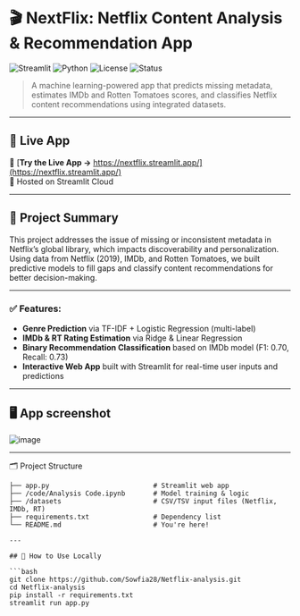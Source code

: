 # 🎬 NextFlix: Netflix Content Analysis & Recommendation App

![Streamlit](https://img.shields.io/badge/Built%20With-Streamlit-orange?style=flat-square&logo=streamlit)
![Python](https://img.shields.io/badge/Python-3.9+-blue.svg?style=flat-square&logo=python)
![License](https://img.shields.io/badge/License-Educational-lightgrey?style=flat-square)
![Status](https://img.shields.io/badge/Project-Academic%20Capstone-success?style=flat-square)

> A machine learning-powered app that predicts missing metadata, estimates IMDb and Rotten Tomatoes scores, and classifies Netflix content recommendations using integrated datasets.

---

## 🚀 Live App

🎯 [**Try the Live App →** https://nextflix.streamlit.app/](https://nextflix.streamlit.app/)  
📎 Hosted on Streamlit Cloud

---

## 📌 Project Summary

This project addresses the issue of missing or inconsistent metadata in Netflix’s global library, which impacts discoverability and personalization. Using data from Netflix (2019), IMDb, and Rotten Tomatoes, we built predictive models to fill gaps and classify content recommendations for better decision-making.

---

### ✅ Features:
- **Genre Prediction** via TF-IDF + Logistic Regression (multi-label)
- **IMDb & RT Rating Estimation** via Ridge & Linear Regression
- **Binary Recommendation Classification** based on IMDb model (F1: 0.70, Recall: 0.73)
- **Interactive Web App** built with Streamlit for real-time user inputs and predictions

---

## 🖥️ App screenshot
![image](https://github.com/user-attachments/assets/547ff152-b2fa-4363-a817-8935102c5758)

---

🗂️ Project Structure
```plaintext
├── app.py                          # Streamlit web app
├── /code/Analysis Code.ipynb       # Model training & logic
├── /datasets                       # CSV/TSV input files (Netflix, IMDb, RT)
├── requirements.txt                # Dependency list
└── README.md                       # You're here!

---

## 🧪 How to Use Locally

```bash
git clone https://github.com/Sowfia28/Netflix-analysis.git
cd Netflix-analysis
pip install -r requirements.txt
streamlit run app.py
